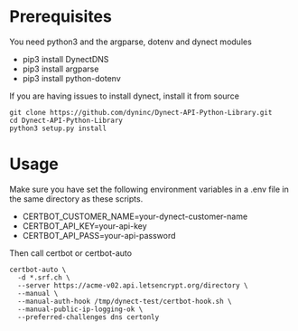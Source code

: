 Prerequisites
=============

You need python3 and the argparse, dotenv and dynect modules
- pip3 install DynectDNS
- pip3 install argparse
- pip3 install python-dotenv

If you are having issues to install dynect, install it from source

    git clone https://github.com/dyninc/Dynect-API-Python-Library.git
    cd Dynect-API-Python-Library
    python3 setup.py install


Usage
=====

Make sure you have set the following environment variables in a .env file in the same directory as these scripts.
- CERTBOT_CUSTOMER_NAME=your-dynect-customer-name
- CERTBOT_API_KEY=your-api-key
- CERTBOT_API_PASS=your-api-password


Then call certbot or certbot-auto

    certbot-auto \
      -d *.srf.ch \
      --server https://acme-v02.api.letsencrypt.org/directory \
      --manual \
      --manual-auth-hook /tmp/dynect-test/certbot-hook.sh \
      --manual-public-ip-logging-ok \
      --preferred-challenges dns certonly
